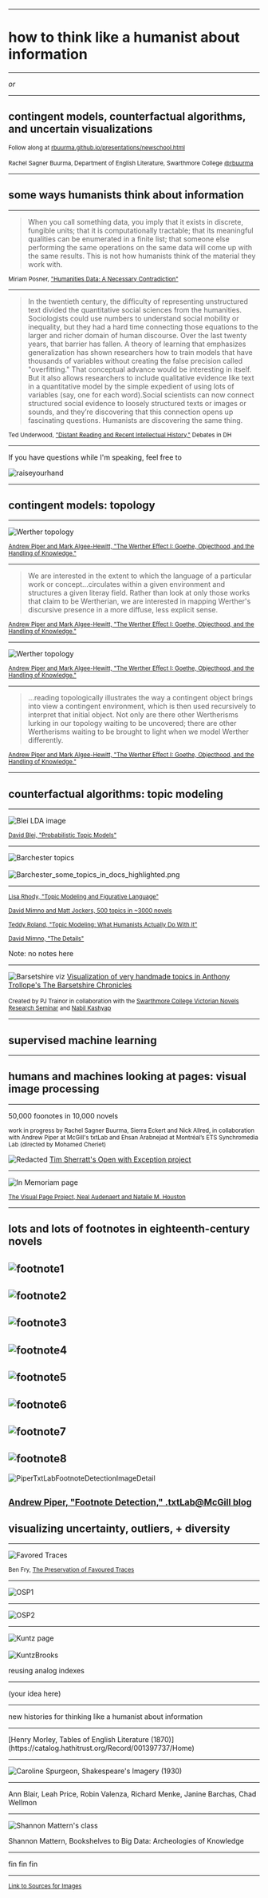 
<section data-background="BuurmaImage2.jpg"></section>

---

# how to think like a humanist about information


---

_or_

---

## contingent models, counterfactual algorithms, and uncertain visualizations

<small>Follow along at [rbuurma.github.io/presentations/newschool.html](http://theotherdh.com/presentations/newschool.html)</small>
<br>
<br><small>Rachel Sagner Buurma, Department of English Literature, Swarthmore College [@rbuurma](http://twitter.com/rbuurma)</small>

---

## some ways humanists think about information 

---

> When you call something data, you imply that it exists in discrete, fungible units; that it is computationally tractable; that its meaningful qualities can be enumerated in a finite list; that someone else performing the same operations on the same data will come up with the same results. This is not how humanists think of the material they work with.

<small>Miriam Posner, ["Humanities Data: A Necessary Contradiction"](http://miriamposner.com/blog/humanities-data-a-necessary-contradiction/)</small>

---

> In the twentieth century, the difficulty of representing unstructured text divided the quantitative social sciences from the humanities. Sociologists could use numbers to understand social mobility or inequality, but they had a hard time connecting those equations to the larger and richer domain of human discourse. Over the last twenty years, that barrier has fallen. A theory of learning that emphasizes generalization has shown researchers how to train models that have thousands of variables without creating the false precision called "overfitting." That conceptual advance would be interesting in itself. But it also allows researchers to include qualitative evidence like text in a quantitative model by the simple expedient of using lots of variables (say, one for each word).Social scientists can now connect structured social evidence to loosely structured texts or images or sounds, and they’re discovering that this connection opens up fascinating questions. Humanists are discovering the same thing.

<small> Ted Underwood, ["Distant Reading and Recent Intellectual History,"](http://dhdebates.gc.cuny.edu/debates/text/95) Debates in DH</small>

---

If you have questions while I'm speaking, feel free to

![raiseyourhand](dograisinghand.gif)

 ---

## contingent models: topology

---

![Werther topology](Werther.png)

[<small>Andrew Piper and Mark Algee-Hewitt, "The Werther Effect I: Goethe, Objecthood, and the Handling of Knowledge."</small>](http://piperlab.mcgill.ca/pdfs/WertherEffect1.pdf)

---

> We are interested in the extent to which the language of a particular work or concept...circulates within a given environment and structures a given literay field. Rather than look at only those works that claim to be Wertherian, we are interested in mapping Werther's discursive presence in a more diffuse, less explicit sense.

[<small>Andrew Piper and Mark Algee-Hewitt, "The Werther Effect I: Goethe, Objecthood, and the Handling of Knowledge."</small>](http://piperlab.mcgill.ca/pdfs/WertherEffect1.pdf)

---


![Werther topology](Werther.png)

[<small>Andrew Piper and Mark Algee-Hewitt, "The Werther Effect I: Goethe, Objecthood, and the Handling of Knowledge."</small>](http://piperlab.mcgill.ca/pdfs/WertherEffect1.pdf)

---

> ...reading topologically illustrates the way a contingent object brings into view a contingent environment, which is then used recursively to interpret that initial object. Not only are there other Wertherisms lurking in our topology waiting to be uncovered; there are other Wertherisms waiting to be brought to light when we model Werther differently. 

[<small>Andrew Piper and Mark Algee-Hewitt, "The Werther Effect I: Goethe, Objecthood, and the Handling of Knowledge."</small>](http://piperlab.mcgill.ca/pdfs/WertherEffect1.pdf)

---

## counterfactual algorithms: topic modeling

---

![Blei LDA image](Blei_lda_illustration.png)

[<small>David Blei, "Probabilistic Topic Models"</small>](https://www.cs.princeton.edu/~blei/papers/Blei2012.pdf)

---

![Barchester topics](Barchester_topics.png)
<br>
<br>
![Barchester_some_topics_in_docs_highlighted.png](Barchester_some_topics_in_docs_highlighted.png)

---

[<small>Lisa Rhody, "Topic Modeling and Figurative Language"</small>](http://journalofdigitalhumanities.org/2-1/topic-modeling-and-figurative-language-by-lisa-m-rhody/)

[<small>David Mimno and Matt Jockers, 500 topics in ~3000 novels</small>](https://mimno.infosci.cornell.edu/novels/plot.html)

[<small>Teddy Roland, "Topic Modeling: What Humanists Actually Do With It"</small>](http://digitalhumanities.berkeley.edu/blog/16/07/14/topic-modeling-what-humanists-actually-do-it-guest-post-teddy-roland-university)

[<small>David Mimno, "The Details"</small>](https://vimeo.com/53080123)

Note: no notes here

---


![Barsetshire viz](Barsetshire.png)
[Visualization of very handmade topics in Anthony Trollope's The Barsetshire Chronicles](http://trainorpj.github.io/barsetshire-series/)
<br>
<br>
<small>Created by PJ Trainor in collaboration with the [Swarthmore College Victorian Novels Research Seminar](http://vic-sem-2016.github.io/) and [Nabil Kashyap](http://www.nabilk.com/)</small>

---

## supervised machine learning 

---

## humans and machines looking at pages: visual image processing

---

50,000 foonotes in 10,000 novels

<small>work in progress by Rachel Sagner Buurma, Sierra Eckert and Nick Allred, in collaboration with Andrew Piper at McGill's txtLab and Ehsan Arabnejad at Montréal’s ETS  Synchromedia Lab (directed by Mohamed Cheriet)</small>

![Redacted](SherrattRedacted.png)
[Tim Sherratt's Open with Exception project](owebrowse.herokuapp.com)

---

![In Memoriam page](InMem.png)

<small>[The Visual Page Project, Neal Audenaert and Natalie M. Houston](http://nmhouston.com/visual-page/)</small>

---
lots and lots of footnotes in eighteenth-century novels
---
![footnote1](footnote1.jpg)
---
![footnote2](footnote2.jpg)
---
![footnote3](footnote3.jpg)
---
![footnote4](footnote4.jpg)
---
![footnote5](footnote5.jpg)
---
![footnote6](footnote6.jpg)
---
![footnote7](footnote7.jpg)
---
![footnote8](footnote8.jpg)
---
![PiperTxtLabFootnoteDetectionImageDetail](PiperFootnoteDetection.png)

<small>[Andrew Piper, "Footnote Detection," .txtLab@McGill blog](http://txtlab.org/?p=395)</small>
---

## visualizing uncertainty, outliers, + diversity 

---

![Favored Traces](FavoredTraces.png)

<small>Ben Fry, [The Preservation of Favoured Traces](https://fathom.info/traces/)</small>

---

![OSP1](OSPEnglishTop.png)

---

![OSP2](OSPEnglish6.png)

---

![Kuntz page](Kuntz.png)
<br>
<br>
![KuntzBrooks](KuntzBrooksdata.png)

reusing analog indexes

---

(your idea here)

---

new histories for thinking like a humanist about information

---

<section data-background="BuurmaImage2.jpg"></section>
<bold>[Henry Morley, Tables of English Literature (1870)](https://catalog.hathitrust.org/Record/001397737/Home)
</bold>

---

![Caroline Spurgeon, Shakespeare's Imagery (1930)](ShakespearesImagery.png)

---

Ann Blair, Leah Price, Robin Valenza, Richard Menke, Janine Barchas, Chad Wellmon

---

![Shannon Mattern's class](Mattern1.png)

Shannon Mattern, Bookshelves to Big Data: Archeologies of Knowledge

---

<section data-background="eniacwomen.jpg">
<bold>fin fin fin</bold>
</section>

---

<small>[Link to Sources for Images]()</small>

